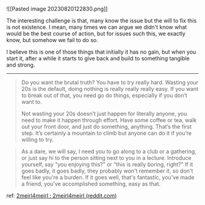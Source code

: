 ![[Pasted image 20230820122830.png]]

The interesting challenge is that, many know the issue but the will to fix this is not existence. I mean, many times we can argue we didn't know what would be the best course of action, but for issues such this, we exactly know, but somehow we fail to do so.

I believe this is one of those things that initially it has no gain, but when you start it, after a while it starts to give back and build to something tangible and strong.

---
> Do you want the brutal truth? You have to try really hard. Wasting your 20s is the default, doing nothing is really really really easy. If you want to break out of that, you need go do things, especially if you don’t want to.
>
> Not wasting your 20s doesn’t just happen for literally anyone, you need to make it happen through effort. Have some coffee or tea, walk out your front door, and just do something, anything. That’s the first step. It’s certainly a mountain to climb but anyone can do it if you’re willing to try.

> As a dare, we will say, I need you to go along to a club or a gathering, or just say hi to the person sitting next to you in a lecture. Introduce yourself, say "you enjoying this?" or "this is really boring, right?" If it goes badly, it goes badly, they probably won't remember it, so don't feel like you're a burden. If it goes well, that's fantastic, you've made a friend, you've accomplished something, easy as that.

ref: [2meirl4meirl : 2meirl4meirl (reddit.com)](https://www.reddit.com/r/2meirl4meirl/comments/15vbm6n/2meirl4meirl/)
